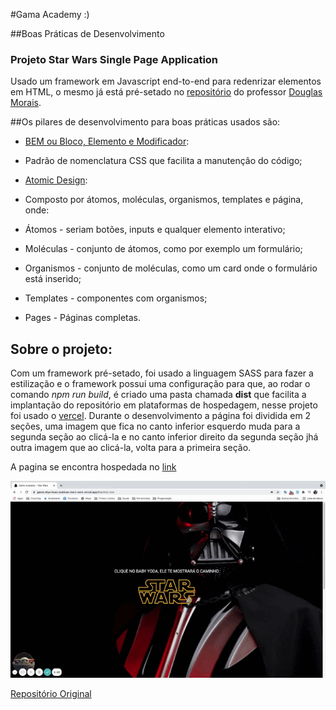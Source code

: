#Gama Academy :)

##Boas Práticas de Desenvolvimento

### Projeto Star Wars Single Page Application

Usado um framework em Javascript end-to-end para redenrizar elementos em HTML, o mesmo já está pré-setado
no [repositório](https://github.com/mrdouglasmorais/template-node-fulljs`) do professor [Douglas Morais](https://github.com/mrdouglasmorais).

##Os pilares de desenvolvimento para boas práticas usados são:

 - [BEM ou Bloco, Elemento e Modificador](http://getbem.com/introduction/):
  - Padrão de nomenclatura CSS que facilita a manutenção do código;

 - [Atomic Design](https://atomicdesign.bradfrost.com/chapter-2/):
  - Composto por átomos, moléculas, organismos, templates e página, onde:
  - Átomos - seriam botões, inputs e qualquer elemento interativo;
  - Moléculas - conjunto de átomos, como por exemplo um formulário;
  - Organismos - conjunto de moléculas, como um card onde o formulário está inserido;
  - Templates - componentes com organismos;
  - Pages - Páginas completas.

## Sobre o projeto:

Com um framework pré-setado, foi usado a linguagem SASS para fazer a estilização e o framework possui uma configuração para que, ao rodar o comando *npm run build*, é criado uma pasta chamada **dist** que facilita a implantação do repositório em plataformas de hospedagem, nesse projeto foi usado o [vercel](https://vercel.com/).
Durante o desenvolvimento a página foi dividida em 2 seções, uma imagem que fica no canto inferior esquerdo muda para a segunda seção ao clicá-la e no canto inferior direito da segunda seção jhá outra imagem que ao clicá-la, volta para a primeira seção.

A pagina se encontra hospedada no [link](https://gama-afya-boas-praticas-stars-wars.vercel.app/)

![Page gif](/src/img/GamaAcademy-StarWars.gif)

[Repositório Original](https://github.com/mrdouglasmorais/template-node-fulljs)
